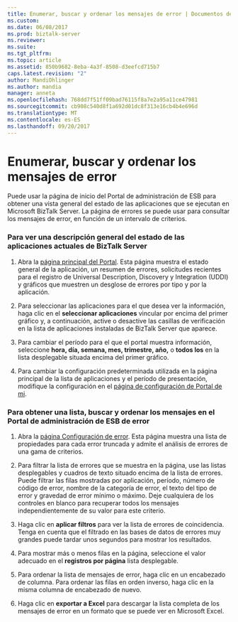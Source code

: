 ```yaml
---
title: Enumerar, buscar y ordenar los mensajes de error | Documentos de Microsoft
ms.custom: 
ms.date: 06/08/2017
ms.prod: biztalk-server
ms.reviewer: 
ms.suite: 
ms.tgt_pltfrm: 
ms.topic: article
ms.assetid: 850b9682-8eba-4a3f-8508-d3eefcd715b7
caps.latest.revision: "2"
author: MandiOhlinger
ms.author: mandia
manager: anneta
ms.openlocfilehash: 768dd7f51ff09bad76115f8a7e2a95a11ce47981
ms.sourcegitcommit: cb908c540d8f1a692d01dc8f313e16cb4b4e696d
ms.translationtype: MT
ms.contentlocale: es-ES
ms.lasthandoff: 09/20/2017
---
```

# <a name="listing-searching-and-sorting-fault-messages"></a>Enumerar, buscar y ordenar los mensajes de error
Puede usar la página de inicio del Portal de administración de ESB para obtener una vista general del estado de las aplicaciones que se ejecutan en Microsoft BizTalk Server. La página de errores se puede usar para consultar los mensajes de error, en función de un intervalo de criterios.  
  
### <a name="to-see-an-overview-of-the-status-of-current-biztalk-server-applications"></a>Para ver una descripción general del estado de las aplicaciones actuales de BizTalk Server  
  
1.  Abra la [página principal del Portal](../esb-toolkit/portal-home-page.md). Esta página muestra el estado general de la aplicación, un resumen de errores, solicitudes recientes para el registro de Universal Description, Discovery y Integration (UDDI) y gráficos que muestren un desglose de errores por tipo y por la aplicación.  
  
2.  Para seleccionar las aplicaciones para el que desea ver la información, haga clic en el **seleccionar aplicaciones** vincular por encima del primer gráfico y, a continuación, active o desactive las casillas de verificación en la lista de aplicaciones instaladas de BizTalk Server que aparece.  
  
3.  Para cambiar el período para el que el portal muestra información, seleccione **hora, día, semana, mes, trimestre, año,** o **todos los** en la lista desplegable situada encima del primer gráfico.  
  
4.  Para cambiar la configuración predeterminada utilizada en la página principal de la lista de aplicaciones y el período de presentación, modifique la configuración en el [página de configuración de Portal de mi](../esb-toolkit/portal-my-settings-page.md).  
  
### <a name="to-list-search-for-and-sort-fault-messages-in-the-esb-management-portal"></a>Para obtener una lista, buscar y ordenar los mensajes en el Portal de administración de ESB de error  
  
1.  Abra la [página Configuración de error](../esb-toolkit/fault-settings-page.md). Esta página muestra una lista de propiedades para cada error truncada y admite el análisis de errores de una gama de criterios.  
  
2.  Para filtrar la lista de errores que se muestra en la página, use las listas desplegables y cuadros de texto situado encima de la lista de errores. Puede filtrar las filas mostradas por aplicación, período, número de código de error, nombre de la categoría de error, el texto del tipo de error y gravedad de error mínimo o máximo. Deje cualquiera de los controles en blanco para recuperar todos los mensajes independientemente de su valor para este criterio.  
  
3.  Haga clic en **aplicar filtros** para ver la lista de errores de coincidencia. Tenga en cuenta que el filtrado en las bases de datos de errores muy grandes puede tardar unos segundos para mostrar los resultados.  
  
4.  Para mostrar más o menos filas en la página, seleccione el valor adecuado en el **registros por página** lista desplegable.  
  
5.  Para ordenar la lista de mensajes de error, haga clic en un encabezado de columna. Para ordenar las filas en orden inverso, haga clic en la misma columna de encabezado de nuevo.  
  
6.  Haga clic en **exportar a Excel** para descargar la lista completa de los mensajes de error en un formato que se puede ver en Microsoft Excel.
